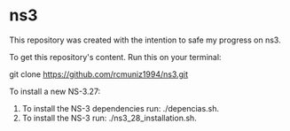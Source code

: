 # ns3
This repository was created with the intention to safe my progress on ns3.

To get this repository's content. Run this on your terminal:

git clone https://github.com/rcmuniz1994/ns3.git

To install a new NS-3.27:

1) To install the NS-3 dependencies run: ./depencias.sh. 
2) To install the NS-3 run: ./ns3_28_installation.sh.
